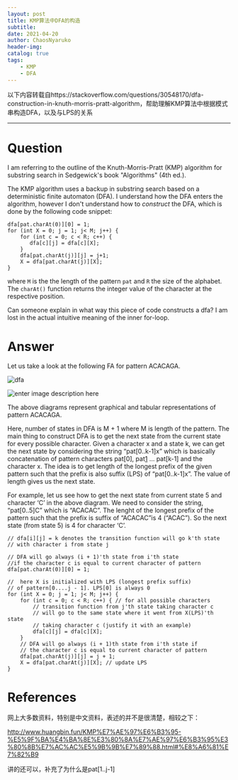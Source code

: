 ```yaml
---
layout: post
title: KMP算法中DFA的构造
subtitle: 
date: 2021-04-20
author: ChaosNyaruko
header-img: 
catalog: true
tags:
    - KMP
    - DFA
---
```


以下内容转载自https://stackoverflow.com/questions/30548170/dfa-construction-in-knuth-morris-pratt-algorithm，帮助理解KMP算法中根据模式串构造DFA，以及与LPS的关系

---

# Question

I am referring to the outline of the Knuth-Morris-Pratt (KMP) algorithm for substring search in Sedgewick's book "Algorithms" (4th ed.).

The KMP algorithm uses a backup in substring search based on a deterministic finite automaton (DFA). I understand how the DFA enters the algorithm, however I don't understand how to *construct* the DFA, which is done by the following code snippet:

```
dfa[pat.charAt(0)][0] = 1;
for (int X = 0; j = 1; j< M; j++) {
    for (int c = 0; c < R; c++) {
       dfa[c][j] = dfa[c][X];
    }
    dfa[pat.charAt(j)][j] = j+1;
    X = dfa[pat.charAt(j)][X];
}
```

where `M` is the the length of the pattern `pat` and `R` the size of the alphabet. The `charAt()` function returns the integer value of the character at the respective position.

Can someone explain in what way this piece of code constructs a dfa? I am lost in the actual intuitive meaning of the inner for-loop.

# Answer

Let us take a look at the following FA for pattern ACACAGA.

![dfa](https://i.stack.imgur.com/nYpQD.png)

![enter image description here](https://i.stack.imgur.com/1YrR8.png)

The above diagrams represent graphical and tabular representations of pattern ACACAGA.

Here, number of states in DFA is M + 1 where M is length of the pattern. The main thing to construct DFA is to get the next state from the current state for every possible character. Given a character x and a state k, we can get the next state by considering the string “pat[0..k-1]x” which is basically concatenation of pattern characters pat[0], pat[1](https://i.stack.imgur.com/nYpQD.png) … pat[k-1] and the character x. The idea is to get length of the longest prefix of the given pattern such that the prefix is also suffix (LPS) of “pat[0..k-1]x”. The value of length gives us the next state.

For example, let us see how to get the next state from current state 5 and character ‘C’ in the above diagram. We need to consider the string, “pat[0..5]C” which is “ACACAC”. The lenght of the longest prefix of the pattern such that the prefix is suffix of “ACACAC”is 4 (“ACAC”). So the next state (from state 5) is 4 for character ‘C’.

```
// dfa[i][j] = k denotes the transition function will go k'th state 
// with character i from state j

// DFA will go always (i + 1)'th state from i'th state 
//if the character c is equal to current character of pattern 
dfa[pat.charAt(0)][0] = 1;

//  here X is initialized with LPS (longest prefix suffix) 
// of pattern[0....j - 1]. LPS[0] is always 0
for (int X = 0; j = 1; j< M; j++) {
    for (int c = 0; c < R; c++) { // for all possible characters
        // transition function from j'th state taking character c 
        // will go to the same state where it went from X(LPS)'th state
        // taking character c (justify it with an example) 
        dfa[c][j] = dfa[c][X];
    }
    // DFA will go always (i + 1)th state from i'th state if 
    // the character c is equal to current character of pattern
    dfa[pat.charAt(j)][j] = j + 1;
    X = dfa[pat.charAt(j)][X]; // update LPS
}
```

# References

网上大多数资料，特别是中文资料，表述的并不是很清楚，相较之下：

http://www.huangbin.fun/KMP%E7%AE%97%E6%B3%95-%E5%9F%BA%E4%BA%8E%E3%80%8A%E7%AE%97%E6%B3%95%E3%80%8B%E7%AC%AC%E5%9B%9B%E7%89%88.html#%E8%A6%81%E7%82%B9 

讲的还可以，补充了为什么是pat[1..j-1]